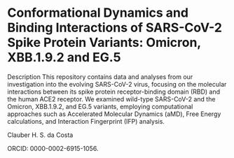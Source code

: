 # Conformational Dynamics and Binding Interactions of SARS-CoV-2 Spike Protein Variants: Omicron, XBB.1.9.2 and EG.5

Description
This repository contains data and analyses from our investigation into the evolving SARS-CoV-2 virus, focusing on the molecular interactions between its spike protein receptor-binding domain (RBD) and the human ACE2 receptor. We examined wild-type SARS-CoV-2 and the Omicron, XBB.1.9.2, and EG.5 variants, employing computational approaches such as Accelerated Molecular Dynamics (aMD), Free Energy calculations, and Interaction Fingerprint (IFP) analysis.

Clauber H. S. da Costa

ORCID: 0000-0002-6915-1056.
